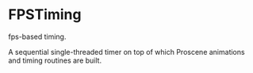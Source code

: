 FPSTiming
=========

fps-based timing.

A sequential single-threaded timer on top of which Proscene animations 
and timing routines are built.